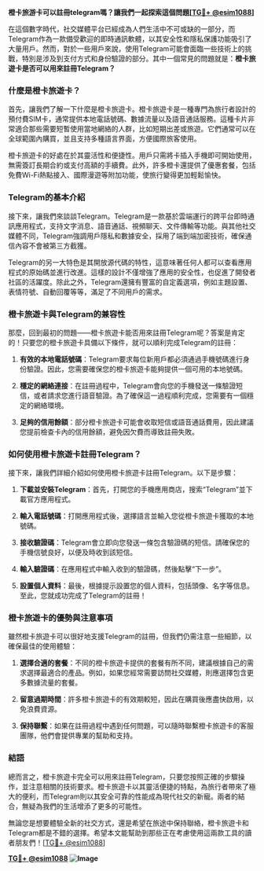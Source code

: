 **橙卡旅游卡可以註冊telegram嗎？讓我們一起探索這個問題[[TG💪+ @esim1088](https://t.me/s/esim1088)]**

在這個數字時代，社交媒體平台已經成為人們生活中不可或缺的一部分，而Telegram作為一款備受歡迎的即時通訊軟體，以其安全性和隱私保護功能吸引了大量用戶。然而，對於一些用戶來說，使用Telegram可能會面臨一些技術上的挑戰，特別是涉及到支付方式和身份驗證的部分。其中一個常見的問題就是：**橙卡旅遊卡是否可以用來註冊Telegram？**

### 什麼是橙卡旅遊卡？

首先，讓我們了解一下什麼是橙卡旅遊卡。橙卡旅遊卡是一種專門為旅行者設計的預付費SIM卡，通常提供本地電話號碼、數據流量以及語音通話服務。這種卡片非常適合那些需要短暫使用當地網絡的人群，比如短期出差或旅遊。它們通常可以在全球範圍內購買，並且支持多種語言界面，方便國際旅客使用。

橙卡旅遊卡的好處在於其靈活性和便捷性。用戶只需將卡插入手機即可開始使用，無需簽訂長期合約或支付高額的手續費。此外，許多橙卡還提供了優惠套餐，包括免費Wi-Fi熱點接入、國際漫遊等附加功能，使旅行變得更加輕鬆愉快。

### Telegram的基本介紹

接下來，讓我們來談談Telegram。Telegram是一款基於雲端運行的跨平台即時通訊應用程式，支持文字消息、語音通話、視頻聊天、文件傳輸等功能。與其他社交媒體不同，Telegram強調用戶隱私和數據安全，採用了端到端加密技術，確保通信內容不會被第三方截獲。

Telegram的另一大特色是其開放源代碼的特性，這意味著任何人都可以查看應用程式的原始碼並進行改進。這樣的設計不僅增強了應用的安全性，也促進了開發者社區的活躍度。除此之外，Telegram還擁有豐富的自定義選項，例如主題設置、表情符號、自動回覆等等，滿足了不同用戶的需求。

### 橙卡旅遊卡與Telegram的兼容性

那麼，回到最初的問題——橙卡旅遊卡能否用來註冊Telegram呢？答案是肯定的！只要您的橙卡旅遊卡具備以下條件，就可以順利完成Telegram的註冊：

1. **有效的本地電話號碼**：Telegram要求每位新用戶都必須通過手機號碼進行身份驗證。因此，您需要確保您的橙卡旅遊卡能夠提供一個可用的本地號碼。
   
2. **穩定的網絡連接**：在註冊過程中，Telegram會向您的手機發送一條驗證短信，或者請求您進行語音驗證。為了確保這一過程順利完成，您需要有一個穩定的網絡環境。

3. **足夠的信用餘額**：部分橙卡旅遊卡可能會收取短信或語音通話費用，因此建議您提前檢查卡內的信用餘額，避免因欠費而導致註冊失敗。

### 如何使用橙卡旅遊卡註冊Telegram？

接下來，讓我們詳細介紹如何使用橙卡旅遊卡註冊Telegram。以下是步驟：

1. **下載並安裝Telegram**：首先，打開您的手機應用商店，搜索“Telegram”並下載官方應用程式。

2. **輸入電話號碼**：打開應用程式後，選擇語言並輸入您從橙卡旅遊卡獲取的本地號碼。

3. **接收驗證碼**：Telegram會立即向您發送一條包含驗證碼的短信。請確保您的手機信號良好，以便及時收到該短信。

4. **輸入驗證碼**：在應用程式中輸入收到的驗證碼，然後點擊“下一步”。

5. **設置個人資料**：最後，根據提示設置您的個人資料，包括頭像、名字等信息。至此，您就成功完成了Telegram的註冊！

### 橙卡旅遊卡的優勢與注意事項

雖然橙卡旅遊卡可以很好地支援Telegram的註冊，但我們仍需注意一些細節，以確保最佳的使用體驗：

1. **選擇合適的套餐**：不同的橙卡旅遊卡提供的套餐有所不同，建議根據自己的需求選擇最適合的產品。例如，如果您經常需要訪問社交媒體，則應選擇包含更多數據流量的套餐。

2. **留意過期時間**：許多橙卡旅遊卡的有效期較短，因此在購買後應盡快啟用，以免浪費資源。

3. **保持聯繫**：如果在註冊過程中遇到任何問題，可以隨時聯繫橙卡旅遊卡的客服團隊，他們會提供專業的幫助和支持。

### 結語

總而言之，橙卡旅遊卡完全可以用來註冊Telegram，只要您按照正確的步驟操作，並注意相關的技術要求。橙卡旅遊卡以其靈活便捷的特點，為旅行者帶來了極大的便利，而Telegram則以其安全可靠的性能成為現代社交的新寵。兩者的結合，無疑為我們的生活增添了更多的可能性。

無論您是想要體驗全新的社交方式，還是希望在旅途中保持聯絡，橙卡旅遊卡和Telegram都是不錯的選擇。希望本文能幫助到那些正在考慮使用這兩款工具的讀者朋友們！[[TG💪+ @esim1088](https://t.me/s/esim1088)]

**[TG💪+ @esim1088](https://t.me/s/esim1088) ![Image](https://i.postimg.cc/4NQfJmqS/Snipaste-2025-05-13-00-14-12.png)**